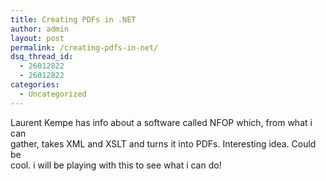 ```yaml
---
title: Creating PDFs in .NET
author: admin
layout: post
permalink: /creating-pdfs-in-net/
dsq_thread_id:
  - 26012822
  - 26012822
categories:
  - Uncategorized
---
```

Laurent Kempe has info about a software called NFOP which, from what i can  
gather, takes XML and XSLT and turns it into PDFs. Interesting idea. Could be  
cool. i will be playing with this to see what i can do!